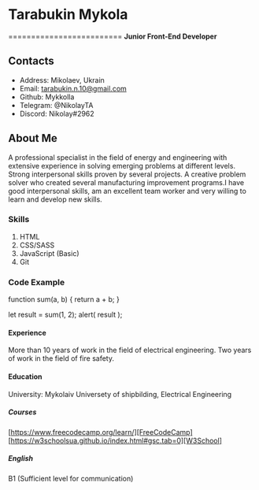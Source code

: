 # Tarabukin Mykola
=========================
**Junior Front-End Developer**
## Contacts 
* Address: Mikolaev, Ukrain                               
* Email: tarabukin.n.10@gmail.com
* Github: Mykkolla
* Telegram: @NikolayTA
* Discord: Nikolay#2962

## About Me


A professional specialist in the field of energy and engineering with extensive experience in solving emerging problems at different levels. Strong interpersonal skills proven by several projects. A creative problem solver who created several manufacturing improvement programs.I have good interpersonal skills, am an excellent team worker and very willing to learn and develop new skills.

### Skills
1. HTML
2. CSS/SASS
3. JavaScript (Basic)
4. Git
### Code Example


function sum(a, b) {
  return a + b;
}

let result = sum(1, 2);
alert( result );

#### Experience

More than 10 years of work in the field of electrical engineering.
Two years of work in the field of fire safety.


#### Education


University: Mykolaiv Universety of shipbilding, Electrical Engineering

##### Courses
[https://www.freecodecamp.org/learn/][FreeCodeCamp]
[https://w3schoolsua.github.io/index.html#gsc.tab=0][W3School]



##### English
B1 (Sufficient level for communication)